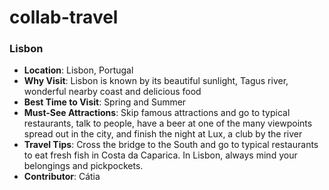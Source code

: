 # collab-travel

  ### Lisbon

  - **Location**: Lisbon, Portugal
  - **Why Visit**: Lisbon is known by its beautiful sunlight, Tagus river, wonderful nearby coast and delicious food
  - **Best Time to Visit**: Spring and Summer
  - **Must-See Attractions**: Skip famous attractions and go to typical restaurants, talk to people, have a beer at one of the many viewpoints spread out in the city, and finish the night at Lux, a club by the river
  - **Travel Tips**: Cross the bridge to the South and go to typical restaurants to eat fresh fish in Costa da Caparica. In Lisbon, always mind your belongings and pickpockets.
  - **Contributor**: Cátia